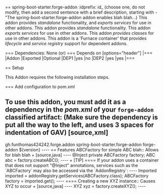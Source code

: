 == spring-boot-starter.forge-addon
:idprefix: id_ 
(choose one, do not modify, then add a second sentence with a brief description, starting with - "The spring-boot-starter.forge-addon addon enables blah blah...)
This addon provides *standalone* functionality, and *exports services* for use in other addons. 
This addon provides *standalone* functionality.
This addon *exports services* for use in other addons. 
This addon *provides classes* for use in other addons. 
This addon is a 'Furnace container' that provides *lifecycle* and *service registry* support for dependent addons.
        
=== Dependencies: None (or)
=== Depends on
[options="header"]
|===
|Addon |Exported |Optional
|DEP1
|yes
|no
|DEP2
|yes
|yes
|===

== Setup

This Addon requires the following installation steps.

=== Add configuration to pom.xml 

To use this addon, you must add it as a dependency in the *pom.xml* of your `forge-addon` classified artifact:
(Make sure the dependency is put all the way to the left, and uses 3 spaces for indentation of GAV)
[source,xml]
----
<dependency>
   <groupId>gh.funthomas424242.forge.addon</groupId>
   <artifactId>spring-boot-starter.forge-addon</artifactId>
   <classifier>forge-addon</classifier>
   <version>${version}</version>
</dependency>
----
== Features
ABCFactory for simple ABC blah:: 
Allows for blah blah
+
[source,java]
----
@Inject private ABCFactory factory;
ABC abc = factory.createABC();
----
+
[TIP] 
====
If your addon uses a container that does not support "@Inject" annotations, services such as the `ABCFactory` may also be 
accessed via the `AddonRegistry`:
----
Imported<ABCFactory> imported = addonRegistry.getServices(ABCFactory.class);
ABCFactory factory = imported.get();
----
==== 
Creating a new XYZ instance:: 
Causes XYZ to occur
+
[source,java]
----
XYZ xyz = factory.createXYZ();
----
